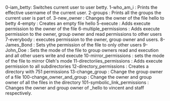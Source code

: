 0-iam_betty: Switches current user to user betty.
1-who_am_i : Prints the effective username of the current user.
2-groups : Prints all the groups the current user is part of.
3-new_owner : Changes the owner of the file hello to betty
4-empty : Creates an empty file hello
5-execute : Adds execute permission to the owner of the file
6-multiple_permissions : Adds execute permission to the owner, group owner and read permissions to other users
7-everybody : executes permission to the owner, group owner and users.
8-James_Bond : Sets ythe permission of the file to only other users
9-John_Doe : Sets the mode of the file to group owners read and execution and all other users write and execute
10-mirror_permissions : sets the mode of the file to mirror Oleh's mode
11-directoriies_permissions : Adds execute permission to all subdirectories
12-directory_permissions : Creates a directory with 751 permissions
13-change_group : Change the group owner of a file
100-change_owner_and_group : Change the owner and group owner of all the files in the directory
101-symbolic_link_permissions : Changes the owner and group owner of _hello to vincent and staff respectively.

